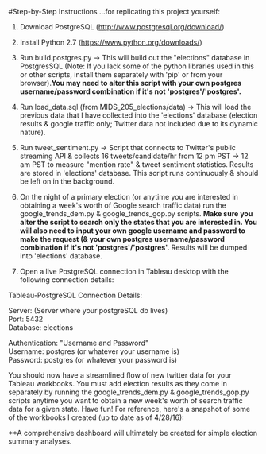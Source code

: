 #Step-by-Step Instructions
...for replicating this project yourself:
  
1) Download PostgreSQL (http://www.postgresql.org/download/)
  
2) Install Python 2.7 (https://www.python.org/downloads/)
  
3) Run build.postgres.py -> This will build out the "elections" database in PostgresSQL (Note: If you lack some of the python libraries used in this or other scripts, install them separately with 'pip' or from your browser).**You may need to alter this script with your own postgres username/password combination if it's not 'postgres'/'postgres'.** 
  
4) Run load_data.sql (from MIDS_205_elections/data) -> This will load the previous data that I have collected into the 'elections' database (election results & google traffic only; Twitter data not included due to its dynamic nature).
  
5) Run tweet_sentiment.py -> Script that connects to Twitter's public streaming API & collects 16 tweets/candidate/hr from 12 pm PST -> 12 am PST to measure "mention rate" & tweet sentiment statistics. Results are stored in 'elections' database. This script runs continuously & should be left on in the background.
  
6) On the night of a primary election (or anytime you are interested in obtaining a week's worth of Google search traffic data) run the google_trends_dem.py & google_trends_gop.py scripts. **Make sure you alter the script to search only the states that you are interested in. You will also need to input your own google username and password to make the request (& your own postgres username/password combination if it's not 'postgres'/'postgres'.** Results will be dumped into 'elections' database.
  
7) Open a live PostgreSQL connection in Tableau desktop with the following connection details:
  
Tableau-PostgreSQL Connection Details:  
  
Server: (Server where your postgreSQL db lives)  
Port: 5432  
Database: elections  
  
Authentication: "Username and Password"  
Username: postgres (or whatever your username is)  
Password: postgres (or whatever your password is)
  
You should now have a streamlined flow of new twitter data for your Tableau workbooks. You must add election results as they come in separately by running the google_trends_dem.py & google_trends_gop.py scripts anytime you want to obtain a new week's worth of search traffic data for a given state. Have fun! For reference, here's a snapshot of some of the workbooks I created (up to date as of 4/28/16):
  
**A comprehensive dashboard will ultimately be created for simple election summary analyses.


